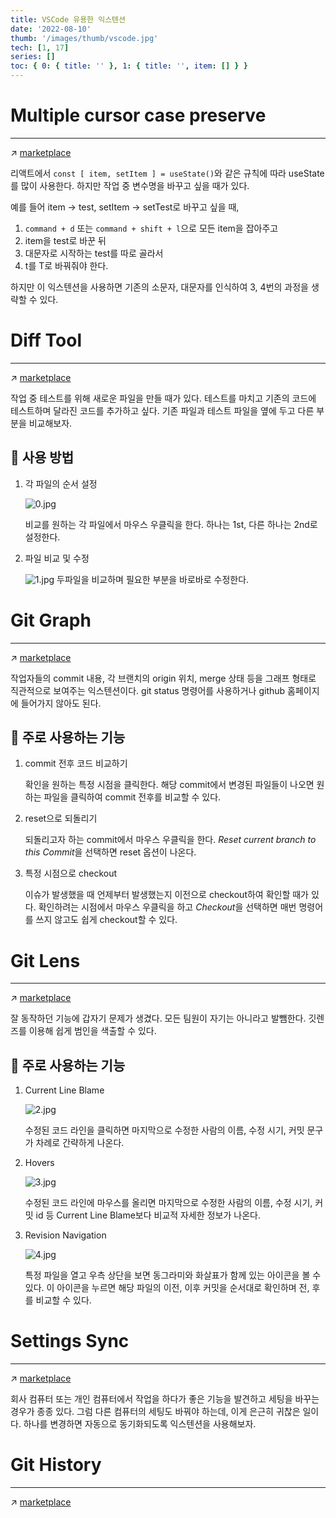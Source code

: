 ```yaml
---
title: VSCode 유용한 익스텐션
date: '2022-08-10'
thumb: '/images/thumb/vscode.jpg'
tech: [1, 17]
series: []
toc: { 0: { title: '' }, 1: { title: '', item: [] } }
---
```


# Multiple cursor case preserve

---

↗️ [marketplace](https://marketplace.visualstudio.com/items?itemName=Cardinal90.multi-cursor-case-preserve)

리액트에서 `const [ item, setItem ] = useState()`와 같은 규칙에 따라 useState를 많이 사용한다. 하지만 작업 중 변수명을 바꾸고 싶을 때가 있다.

예를 들어 item → test, setItem → setTest로 바꾸고 싶을 때,

1. `command + d` 또는 `command + shift + l`으로 모든 item을 잡아주고
2. item을 test로 바꾼 뒤
3. 대문자로 시작하는 test를 따로 골라서
4. t를 T로 바꿔줘야 한다.

하지만 이 익스텐션을 사용하면 기존의 소문자, 대문자를 인식하여 3, 4번의 과정을 생략할 수 있다.

# Diff Tool

---

↗️ [marketplace](https://marketplace.visualstudio.com/items?itemName=jinsihou.diff-tool)

작업 중 테스트를 위해 새로운 파일을 만들 때가 있다. 테스트를 마치고 기존의 코드에 테스트하며 달라진 코드를 추가하고 싶다. 기존 파일과 테스트 파일을 옆에 두고 다른 부분을 비교해보자.

## 🔎 사용 방법

1. 각 파일의 순서 설정

   ![0.jpg](/images/blog/220800/0.jpg)

   비교를 원하는 각 파일에서 마우스 우클릭을 한다. 하나는 1st, 다른 하나는 2nd로 설정한다.

2. 파일 비교 및 수정

   ![1.jpg](/images/blog/220800/1.jpg)
   두파일을 비교하며 필요한 부분을 바로바로 수정한다.

# Git Graph

---

↗️ [marketplace](https://marketplace.visualstudio.com/items?itemName=mhutchie.git-graph)

작업자들의 commit 내용, 각 브랜치의 origin 위치, merge 상태 등을 그래프 형태로 직관적으로 보여주는 익스텐션이다. git status 명령어를 사용하거나 github 홈페이지에 들어가지 않아도 된다.

## 🔎 주로 사용하는 기능

1. commit 전후 코드 비교하기

   확인을 원하는 특정 시점을 클릭한다. 해당 commit에서 변경된 파일들이 나오면 원하는 파일을 클릭하여 commit 전후를 비교할 수 있다.

2. reset으로 되돌리기

   되돌리고자 하는 commit에서 마우스 우클릭을 한다. *Reset current branch to this Commit*을 선택하면 reset 옵션이 나온다.

3. 특정 시점으로 checkout

   이슈가 발생했을 때 언제부터 발생했는지 이전으로 checkout하여 확인할 때가 있다. 확인하려는 시점에서 마우스 우클릭을 하고 *Checkout*을 선택하면 매번 명령어를 쓰지 않고도 쉽게 checkout할 수 있다.

# Git Lens

---

↗️ [marketplace](https://marketplace.visualstudio.com/items?itemName=eamodio.gitlens)

잘 동작하던 기능에 갑자기 문제가 생겼다. 모든 팀원이 자기는 아니라고 발뺌한다. 깃렌즈를 이용해 쉽게 범인을 색출할 수 있다.

## 🔎 주로 사용하는 기능

1. Current Line Blame

   ![2.jpg](/images/blog/220800/2.jpg)

   수정된 코드 라인을 클릭하면 마지막으로 수정한 사람의 이름, 수정 시기, 커밋 문구가 차례로 간략하게 나온다.

2. Hovers

   ![3.jpg](/images/blog/220800/3.jpg)

   수정된 코드 라인에 마우스를 올리면 마지막으로 수정한 사람의 이름, 수정 시기, 커밋 id 등 Current Line Blame보다 비교적 자세한 정보가 나온다.

3. Revision Navigation

   ![4.jpg](/images/blog/220800/4.jpg)

   특정 파일을 열고 우측 상단을 보면 동그라미와 화살표가 함께 있는 아이콘을 볼 수 있다. 이 아이콘을 누르면 해당 파일의 이전, 이후 커밋을 순서대로 확인하며 전, 후를 비교할 수 있다.

# Settings Sync

---

↗️ [marketplace](https://marketplace.visualstudio.com/items?itemName=Shan.code-settings-sync)

회사 컴퓨터 또는 개인 컴퓨터에서 작업을 하다가 좋은 기능을 발견하고 세팅을 바꾸는 경우가 종종 있다. 그럼 다른 컴퓨터의 세팅도 바꿔야 하는데, 이게 은근히 귀찮은 일이다. 하나를 변경하면 자동으로 동기화되도록 익스텐션을 사용해보자.

# Git History

---

↗️ [marketplace](https://marketplace.visualstudio.com/items?itemName=donjayamanne.githistory)
